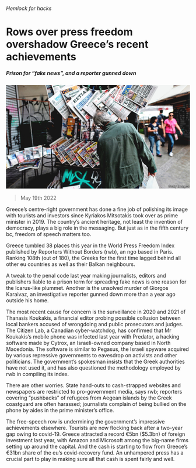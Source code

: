 ###### Hemlock for hacks

# Rows over press freedom overshadow Greece’s recent achievements 

##### Prison for “fake news”, and a reporter gunned down 

![image](images/20220521_EUP003.jpg) 

> May 19th 2022 

Greece’s centre-right government has done a fine job of polishing its image with tourists and investors since Kyriakos Mitsotakis took over as prime minister in 2019. The country’s ancient heritage, not least the invention of democracy, plays a big role in the messaging. But just as in the fifth century bc, freedom of speech matters too.

Greece tumbled 38 places this year in the World Press Freedom Index published by Reporters Without Borders (rwb), an ngo based in Paris. Ranking 108th (out of 180), the Greeks for the first time lagged behind all other eu countries as well as their Balkan neighbours.

A tweak to the penal code last year making journalists, editors and publishers liable to a prison term for spreading fake news is one reason for the Icarus-like plummet. Another is the unsolved murder of Giorgos Karaivaz, an investigative reporter gunned down more than a year ago outside his home.

The most recent cause for concern is the surveillance in 2020 and 2021 of Thanasis Koukakis, a financial editor probing possible collusion between local bankers accused of wrongdoing and public prosecutors and judges. The Citizen Lab, a Canadian cyber-watchdog, has confirmed that Mr Koukakis’s mobile phone was infected last year with Predator, a hacking software made by Cytrox, an Israeli-owned company based in North Macedonia. The software is similar to Pegasus, the Israeli spyware acquired by various repressive governments to eavesdrop on activists and other politicians. The government’s spokesman insists that the Greek authorities have not used it, and has also questioned the methodology employed by rwb in compiling its index. 

There are other worries. State hand-outs to cash-strapped websites and newspapers are restricted to pro-government media, says rwb; reporters covering ”pushbacks” of refugees from Aegean islands by the Greek coastguard are often harassed; journalists complain of being bullied on the phone by aides in the prime minister’s office.

The free-speech row is undermining the government’s impressive achievements elsewhere. Tourists are now flocking back after a two-year gap owing to covid-19. Greece attracted a record €5bn ($5.3bn) of foreign investment last year, with Amazon and Microsoft among the big-name firms setting up around the capital. And the cash is starting to flow from Greece’s €31bn share of the eu’s covid-recovery fund. An unhampered press has a crucial part to play in making sure all that cash is spent fairly and well. 

